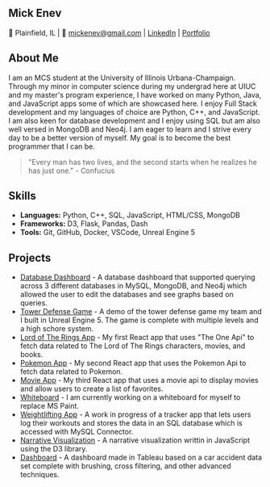 ## Mick Enev
📍 Plainfield, IL | 📧 mickenev@gmail.com | [LinkedIn](https://www.linkedin.com/in/mickenev/) | [Portfolio](https://mickenev.com/)
<!--
**YungBulgaria/YungBulgaria** is a ✨ _special_ ✨ repository because its `README.md` (this file) appears on your GitHub profile.

Here are some ideas to get you started:

- 🔭 I’m currently working on ...
- 🌱 I’m currently learning ...
- 👯 I’m looking to collaborate on ...
- 🤔 I’m looking for help with ...
- 💬 Ask me about ...
- 📫 How to reach me: ...
- 😄 Pronouns: ...
- ⚡ Fun fact: ...
-->
## About Me
I am an MCS student at the University of Illinois Urbana-Champaign. Through my minor in computer science during my undergrad here at UIUC and my master's program experience, I have worked on many Python, Java, and JavaScript apps some of which are showcased here. 
I enjoy Full Stack development and my languages of choice are Python, C++, and JavaScript. I am also keen for database development and I enjoy using SQL but am also well versed in MongoDB and Neo4j. I am eager to learn and I strive every day to be a better version of myself. My goal is to become the best programmer that I can be.
> "Every man has two lives, and the second starts when he realizes he has just one." - Confucius

## Skills
- **Languages:** Python, C++, SQL, JavaScript, HTML/CSS, MongoDB
- **Frameworks:** D3, Flask, Pandas, Dash
- **Tools:** Git, GitHub, Docker, VSCode, Unreal Engine 5

## Projects
- [Database Dashboard](https://github.com/YungBulgaria/Mick_Marcos_411) - A database dashboard that supported querying across 3 different databases in MySQL, MongoDB, and Neo4j which allowed the user to edit the databases and see graphs based on queries.
- [Tower Defense Game](https://drive.google.com/file/d/12nkk7TtX-BSvycx__5RHsbysaMhi97vE/view?usp=sharing) - A demo of the tower defense game my team and I built in Unreal Engine 5. The game is complete with multiple levels and a high schore system.
- [Lord of The Rings App](https://github.com/MickEnev/lotr-app) - My first React app that uses "The One Api" to fetch data related to The Lord of The Rings characters, movies, and books.
- [Pokemon App](https://github.com/MickEnev/pokemon-app) - My second React app that uses the Pokemon Api to fetch data related to Pokemon.
- [Movie App](https://github.com/MickEnev/movie-app) - My third React app that uses a movie api to display movies and allow users to create a list of favorites.
- [Whiteboard](https://github.com/MickEnev/Whiteboard) - I am currently working on a whiteboard for myself to replace MS Paint.
- [Weightlifting App](https://github.com/YungBulgaria/WeightliftingApp) - A work in progress of a tracker app that lets users log their workouts and stores the data in an SQL database which is accessed with MySQL Connector.
- [Narrative Visualization](https://mickenev.github.io/) - A narrative visualization writtin in JavaScript using the D3 library.
- [Dashboard](https://public.tableau.com/app/profile/mick.enev/viz/Maybeworkingcrossfiltering/Dashboard1) - A dashboard made in Tableau based on a car accident data set complete with brushing, cross filtering, and other advanced techniques.

